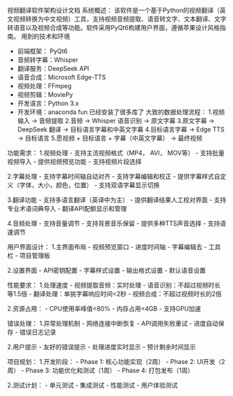视频翻译软件架构设计文档
系统概述：
该软件是一个基于Python的视频翻译（英文视频转换为中文视频）工具，支持视频音频提取、语音转文字、文本翻译、文字转语音以及视频合成等功能。软件采用PyQt6构建用户界面，遵循苹果设计风格指南。
用到的技术和环境
- 前端框架： PyQt6
- 音频转字幕：Whisper
- 翻译服务：DeepSeek API
- 语音合成：Microsoft Edge-TTS
- 视频处理：FFmpeg
- 视频剪辑：MoviePy
- 开发语言：Python 3.x
- 开发环境：anaconda fun 已经安装了很多库了
大致的数据处理流程：
1.视频输入 -> 音频提取
2.音频 ->  Whisper 语音识别 -> 原文字幕
3.原文字幕 -> DeepSeek 翻译 -> 目标语言字幕和中英文字幕
4.目标语言字幕 -> Edge TTS -> 目标语言
5.愿视频 + 目标语言 + 字幕（中英文字幕） -> 最终视频

功能需求：
1.视频处理
    - 支持主流视频格式（MP4， AVI， MOV等）
    - 支持批量视频导入
    - 提供视频预览功能
    - 支持视频片段选择

2.字幕处理
    - 支持字幕时间轴自动对齐
    - 支持字幕编辑和校正
    - 提供字幕样式自定义（字体，大小，颜色，位置）
    - 支持双语字幕显示切换

3.翻译功能
    - 支持多语言翻译（英译中为主）
    - 提供翻译结果人工校对界面
    - 支持专业术语词典导入
    - 翻译API配额显示和管理

4.音频处理
    - 支持音量调节
    - 支持背景音乐保留
    - 提供多种TTS声音选择
    - 支持语速调节

用户界面设计：
1.主界面布局
    - 视频预览窗口
    - 进度时间轴
    - 字幕编辑去
    - 工具栏
    - 项目管理板

2.设置界面
     - API密钥配置
     - 字幕样式设置
     - 输出格式设置
     - 默认语音设置

性能要求：
1.处理速度
    - 视频提取音频：实时处理
    - 语音识别：不超过视频时长等1.5倍
    - 翻译处理：单挑字幕响应时间<2秒
    - 视频合成：不超过视频时长的2倍

2.资源占用：
    - CPU使用率峰值<80%
    - 内存占用<4GB
    - 支持GPU加速

错误处理：
1.异常处理机制
    - 网络连接中断恢复
    - API调用失败重试
    - 进度自动保存
    - 错误日志记录

2.用户提示
    - 友好的错误提示
    - 处理进度实时显示
    - 预计剩余时间显示

项目规划：
1.开发阶段：
    - Phase 1: 核心功能实现（2周）
    - Phase 2: UI开发（2周）
    - Phase 3: 功能优化和测试（1周）
    - Phase 4: 打包发布（1周）

2.测试计划：
    - 单元测试
    - 集成测试
    - 性能测试
    - 用户体验测试